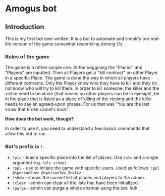 # Amogus bot
## Introduction
This is my first bot ever written. It is a bot to automate and simplify our real-life version of the game somewhat resembling *Among Us*.
### Rules of the game
The game is a rather simple one. At the beggining the "Places" and "Players" are inputted. Then all Players get a "kill contract" on other Player in a specific Place. The game is done the way in which all players have different contracts. Only the Player know who they have to kill and they do not know who will try to kill them. In order to kill someone, the killer and the victim need to be alone (that means no other _players_ can be in eyesight, be in the place that is listed as a place of killing of the victimg and the killer needs to say an agreed-upon phrase. For us that was "You are the last straw that broke camel's back". 

**How does the bot work, though?**

In order to use it, you need to understand a few basics commands that allow this bot to run. 
### Bot's prefix is `!`.
- `!plc` - load a specific place into the list of places. Use `!plc` and a single argument e.g. `!plc school`
- `!ppl` - use to initiate the game with specific users. Used as follows: `!ppl @<personOne> @<personTwo @<etc>`
- `!show` - shows the current list of places and players to the admin. 
- `!clear` - admin can clear all the lists that have been initialized.
- `!purge` - admin can purge a whole channel using the bot.
huh
